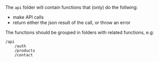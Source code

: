 The `api` folder will contain functions that (only) do the follwing:

- make API calls
- return either the json result of the call, or throw an error

The functions should be grouped in folders with related functions, e.g:

```
/api
    /auth
    /products
    /contact
```
